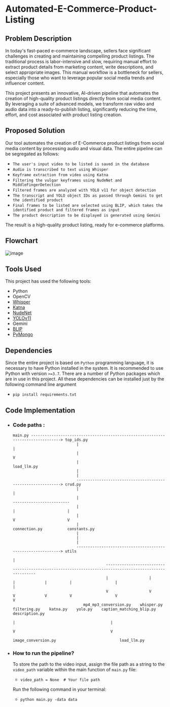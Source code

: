 # Automated-E-Commerce-Product-Listing

## Problem Description
In today's fast-paced e-commerce landscape, sellers face significant challenges in creating and maintaining compelling product listings. The traditional process is labor-intensive and slow, requiring manual effort to extract product details from marketing content, write descriptions, and select appropriate images. This manual workflow is a bottleneck for sellers, especially those who want to leverage popular social media trends and influencer content.

This project presents an innovative, AI-driven pipeline that automates the creation of high-quality product listings directly from social media content. By leveraging a suite of advanced models, we transform raw video and audio data into a ready-to-publish listing, significantly reducing the time, effort, and cost associated with product listing creation.

## Proposed Solution
Our tool automates the creation of E-Commerce product listings from social media content by processing audio and visual data. The entire pipeline can be segregated as follows:
- `The user's input video to be listed is saved in the database`
- `Audio is transcribed to text using Whisper`
- `Keyframe extraction from video using Katna`
- `Filtering the vulgar keyframes using NudeNet and MiddleFingerDetection`
- `Filtered frames are analyzed with YOLO v11 for object detection`
- `The transcript and YOLO object IDs as passed through Gemini to get the identified product`
- `Final frames to be listed are selected using BLIP, which takes the identified product and filtered frames as input`
- `The product description to be displayed is generated using Gemini`
   
The result is a high-quality product listing, ready for e-commerce platforms.

## Flowchart

![image](<img width="1772" height="789" alt="flowchart" src="https://github.com/user-attachments/assets/30115475-a8e5-4098-ad9c-b5956ccb4106" />)

## Tools Used
This project has used the following tools:
- Python
- OpenCV
- [Whisper](https://github.com/openai/whisper)
- [Katna](https://github.com/keplerlab/katna)
- [NudeNet](https://github.com/vladmandic/nudenet)
- [YOLOv11](https://github.com/ultralytics/ultralytics)
- Gemini
- [BLIP](https://github.com/salesforce/BLIP)
- [PyMongo](https://pypi.org/project/pymongo/)

## Dependencies
Since the entire project is based on `Python` programming language, it is necessary to have Python installed in the system. It is recommended to use Python with version `>=3.7`.
There are a number of Python packages which are in use in this project. All these dependencies can be installed just by the following command line argument
- `pip install requirements.txt`

## Code Implementation
- ### Code paths :
      main.py --------------------------------------------------------------------------------> top_ids.py
                                  |                                                                 |  
                                  |                                                                 V 
                                  |                                                             load_llm.py
                                  |
                                  |               
                                  ------------------------------------------------------------> crud.py
                                  |                                                                |
                                  |                                                     -------------------------
                                  |                                                     |                       |
                                  |                                                     V                       V
                                  |                                                connection.py           constants.py
                                  |
                                  |
                                  |              
                                  ------------------------------------------------------------> utils
                                                                                                  |
                                               -------------------------------------------------------------------------------------------------------
                                               |                  |              |             |          |                   |                      |
                                               V                  V              V             V          V                   V                      V
                                     mp4_mp3_conversion.py    whisper.py    filtering.py    katna.py    yolo.py    caption_matching_blip.py    description.py
                                                                                                          |                                          |
                                                                                                          V                                          V
                                                                                                  image_conversion.py                            load_llm.py
                                              
                               
        
-  ### How to run the pipeline?
   To store the path to the video input, assign the file path as a string to the `video_path` variable within the main function of `main.py` file:
   -  `video_path = None  # Your file path`

   Run the following command in your terminal:
   -  `python main.py -data data`
